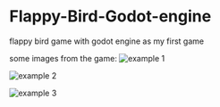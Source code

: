 # Flappy-Bird-Godot-engine
flappy bird game with godot engine as my first game

some images from the game:
![example 1](https://github.com/Mohammad142/Flappy-Bird-Godot-engine/blob/master/example%20images/Flappy%20bird%201.png)

![example 2](https://github.com/Mohammad142/Flappy-Bird-Godot-engine/blob/master/example%20images/Flappy%20Bird%202.png)

![example 3](https://github.com/Mohammad142/Flappy-Bird-Godot-engine/blob/master/example%20images/Flappy%20bird%203.png)
